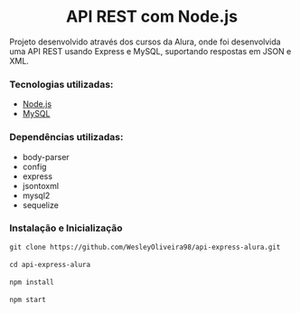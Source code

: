 <h1 align="center">API REST com Node.js</h1>
<p>Projeto desenvolvido através dos cursos da Alura, onde foi desenvolvida uma API REST usando Express e MySQL, suportando respostas em JSON e XML.</p>
<h3>Tecnologias utilizadas:</h3>
<ul>
    <li><a href="https://nodejs.org/en/">Node.js</a></li>
    <li><a href="https://www.mysql.com/">MySQL</a></li>
</ul>
<h3>Dependências utilizadas:</h3>
<ul>
    <li>body-parser</li>
    <li>config</li>
    <li>express</li>
    <li>jsontoxml</li>
    <li>mysql2</li>
    <li>sequelize</li>
</ul>
<h3>Instalação e Inicialização</h3>
<code>git clone https://github.com/WesleyOliveira98/api-express-alura.git</code><br><br>
<code>cd api-express-alura</code><br><br>
<code>npm install</code><br><br>
<code>npm start</code>